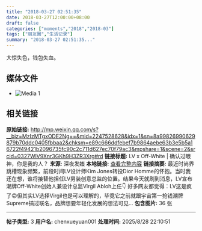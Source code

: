 ```yaml
---
title: "2018-03-27 02:51:35"
date: 2018-03-27T12:00:00+08:00
draft: false
categories: ["moments","2018","2018-03"]
tags: ["朋友圈","生活记录"]
summary: "2018-03-27 02:51:35..."
---
```


大惊失色，钱包失血。

## 媒体文件

- ![Media 1](/Moments/photos/2018-03-27/201803270251350.jpg)

## 相关链接

**原始链接:** http://mp.weixin.qq.com/s?__biz=MzIzMTgxODE2Ng==&mid=2247528628&idx=1&sn=8a99826990629879b70ddc0405fbbaa2&chksm=e89c666ddfebef7b9864aebe63b3e5b5a16722f49421b2096735fc90c2c711d627ec70f79ac3&mpshare=1&scene=2&srcid=0327WlV9Xnr3GKh9H3ZR3Xrg#rd
**链接标题:** LV x Off-White | 确认过眼神，你是我的人？
**来源:** 深夜发媸
**本地链接:** [查看完整内容](/link_content/2018/03/2018-03-27-2/link_content/)
**链接摘要:** 最近时尚界跳槽现象频繁，前段时间LV设计师Kim Jones转投Dior Homme的怀抱。当时我还在想，谁将接替他担任LV男装创意总监的位置。结果今天就刷到消息，LV宣布潮牌Off-White创始人兼设计总监Virgil Abloh上任👇 好多网友都觉得：LV这是疯了🙃但其实LV选择Virgil也是可以理解的，毕竟它之前就跟宇宙第一抢钱潮牌Supreme搞过联名，品牌想要年轻化发展的想法可见...
**包含图片:** 36 张

---

**帖子类型:** 3
**用户名:** chenxueyuan001
**处理时间:** 2025/8/28 22:10:51